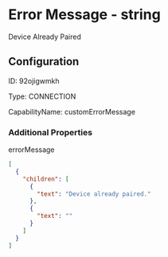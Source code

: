 # Error Message - string 
Device Already Paired
## Configuration
ID:  92ojigwmkh

Type: CONNECTION 

CapabilityName: customErrorMessage






### Additional Properties
errorMessage
```json 
[
  {
    "children": [
      {
        "text": "Device already paired."
      },
      {
        "text": ""
      }
    ]
  }
]
```




